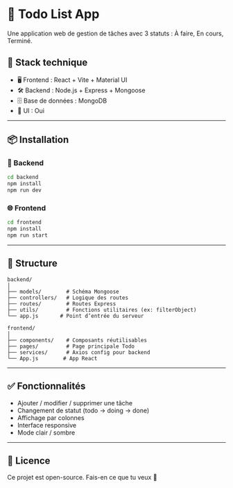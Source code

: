 # 📝 Todo List App

Une application web de gestion de tâches avec 3 statuts : À faire, En cours, Terminé.

## 🚀 Stack technique

- 🖥️ Frontend : React + Vite + Material UI
- 🛠️ Backend : Node.js + Express + Mongoose
- 🗄️ Base de données : MongoDB
- 🎨 UI : Oui

---

## 📦 Installation

### 🔧 Backend

```bash
cd backend
npm install
npm run dev
```

### 🌐 Frontend

```bash
cd frontend
npm install
npm run start
```

---

## 📂 Structure

```
backend/
│
├── models/        # Schéma Mongoose
├── controllers/   # Logique des routes
├── routes/        # Routes Express
├── utils/         # Fonctions utilitaires (ex: filterObject)
└── app.js       # Point d’entrée du serveur

frontend/
│
├── components/    # Composants réutilisables
├── pages/         # Page principale Todo
├── services/      # Axios config pour backend
└── App.js        # App React
```

---

## ✅ Fonctionnalités

- Ajouter / modifier / supprimer une tâche
- Changement de statut (todo → doing → done)
- Affichage par colonnes
- Interface responsive
- Mode clair / sombre

---


## 📄 Licence

Ce projet est open-source. Fais-en ce que tu veux 🤘
